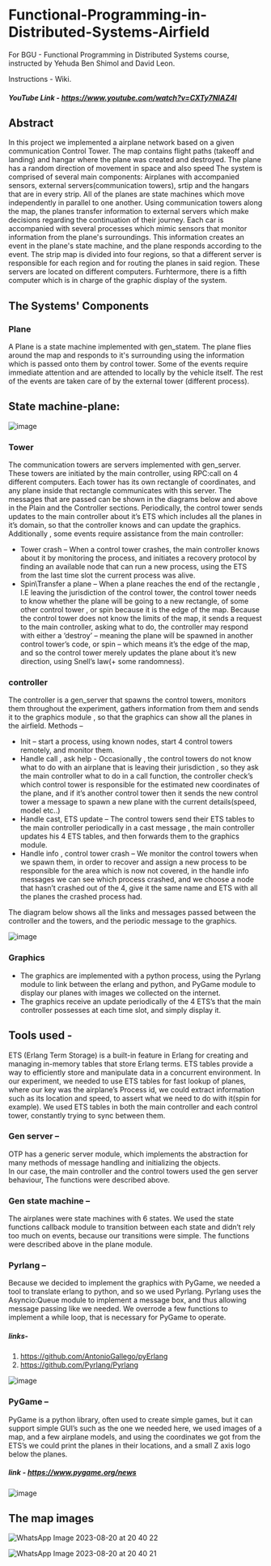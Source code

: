 # Functional-Programming-in-Distributed-Systems-Airfield

For BGU - Functional Programming in Distributed Systems course, instructed by Yehuda Ben Shimol and David Leon.

Instructions -  Wiki.

##### YouTube Link - https://www.youtube.com/watch?v=CXTy7NIAZ4I 

## Abstract
In this project we implemented a airplane network based on a given communication Control Tower. The map contains flight paths (takeoff and landing) and hangar where the plane was created and destroyed. The plane has a random direction of movement in space and also speed
The system is comprised of several main components:
Airplanes with accompanied sensors, external servers(communication towers), srtip and the hangars that are in every strip.
All of the planes are state machines which move independently in parallel to one another.
Using communication towers along the map, the planes transfer information to external servers which make decisions regarding the continuation of their journey. Each car is accompanied with several processes which mimic sensors that monitor information from the plane's surroundings. This information creates an event in the plane's state machine, and the plane responds according to the event.
The strip map is divided into four regions, so that a different server is responsible for each region and for routing the planes in said region. These servers are located on different computers. Furhtermore, there is a fifth computer which is in charge of the graphic display of the system.


## The Systems' Components
### Plane
A Plane is a state machine implemented with gen_statem. The plane flies around the map and responds to it's surrounding using the information which is passed onto them by control tower. Some of the events require immediate attention and are attended to locally by the vehicle itself. The rest of the events are taken care of by the external tower (different process).
## State machine-plane:

![image](https://github.com/shahaf2284/Functional-Programming-in-Distributed-Systems-Airfield/assets/122786017/d7d09dde-2f91-45b7-a058-5a06ba7dfb69)
### Tower
The communication towers are servers implemented with gen_server. These towers are initiated by the main controller, using RPC:call on 4 different computers.
Each tower has its own rectangle of coordinates, and any plane inside that rectangle communicates with this server.
The messages that are passed can be shown in the diagrams below and above in the Plain and the Controller sections.
Periodically, the control tower sends updates to the main controller about it’s ETS which includes all the planes in it’s domain, so that the controller knows and can update the graphics.
Additionally , some events require assistance from the main controller:
*	Tower crash – When a control tower crashes, the main controller knows about it by monitoring the process, and initiates a recovery protocol by finding an available node that can run a new process, using the ETS from the last time slot the current process was alive.
*	Spin\Transfer a plane – When a plane reaches the end of the rectangle , I.E leaving the jurisdiction of the control tower, the control tower needs to know whether the plane will be going to a new rectangle, of some other control tower , or spin because it is the edge of the map. Because the control tower does not know the limits of the map, it sends a request to the main controller, asking what to do, the controller may respond with either a ‘destroy’ – meaning the plane will be spawned in another control tower’s code, or spin – which means it’s the edge of the map, and so the control tower merely updates the plane about it’s new direction, using Snell’s law(+ some randomness).

### controller
The controller is a gen_server that spawns the control towers, monitors them throughout the experiment, gathers information from them and sends it to the graphics module , so that the graphics can show all the planes in the airfield.
Methods – 
*	Init – start a process, using known nodes, start 4 control towers remotely, and monitor them.
*	Handle call , ask help  - Occasionally , the control towers do not know what to do with an airplane that is leaving their jurisdiction , so they ask the main controller what to do in a call function, the controller check’s which control tower is responsible for the estimated new coordinates of the plane, and if it’s another control tower then it sends the new control tower a message to spawn a new plane with the current details(speed, model etc..)
*	Handle cast, ETS update – The control towers send their ETS tables to the main controller periodically in a cast message , the main controller updates his 4 ETS tables, and then forwards them to the graphics module.
*	Handle info , control tower crash – We monitor the control towers when we spawn them, in order to recover and assign a new process to be responsible for the area which is now not covered, in the handle info messages we can see which process crashed, and we choose a node that hasn’t crashed out of the 4, give it the same name and ETS with all the planes the crashed process had.

The diagram below shows all the links and messages passed between the controller and the towers, and the periodic message to the graphics.

![image](https://github.com/shahaf2284/Functional-Programming-in-Distributed-Systems-Airfield/assets/122786017/445772b5-2cf0-4570-bef4-9a4b66691f0a)


### Graphics
*	The graphics are implemented with a python process, using the Pyrlang module to link between the erlang and python, and PyGame module to display our planes with images we collected on the internet.
*	The graphics receive an update periodically of the 4 ETS’s that the main controller possesses at each time slot, and simply display it.

## Tools used - 
ETS (Erlang Term Storage) is a built-in feature in Erlang for creating and managing in-memory tables that store Erlang terms. ETS tables provide a way to efficiently store and manipulate data in a concurrent environment.
In our experiment, we needed to use ETS tables for fast lookup of planes, where our key was the airplane’s Process id, we could extract information such as its location and speed, to assert what we need to do with it(spin for example).
We used ETS tables in both the main controller and each control tower, constantly trying to sync between them.

### Gen server – 
OTP has a generic server module, which implements the abstraction for many methods of message handling and initializing the objects.  
In our case, the main controller and the control towers used the gen server behaviour,
The functions were described above.

### Gen state machine – 
The airplanes were state machines with 6 states.
We used the state functions callback module to transition between each state and didn’t rely too much on events, because our transitions were simple.
The functions were described above in the plane module.

### Pyrlang – 
Because we decided to implement the graphics with PyGame, we needed a tool to translate erlang to python, and so we used Pyrlang.
Pyrlang uses the Asyncio:Queue module to implement a message box, and thus allowing message passing like we needed.
We overrode a few functions to implement a while loop, that is necessary for PyGame to operate.

##### links- 
1. https://github.com/AntonioGallego/pyErlang
2. https://github.com/Pyrlang/Pyrlang

![image](https://github.com/shahaf2284/Functional-Programming-in-Distributed-Systems-Airfield/assets/122786017/220239c0-6d6e-4cd0-867b-dc707ac17154)

### PyGame – 
PyGame is a python library, often used to create simple games, but it can support simple GUI’s such as the one we needed here, we used images of a map, and a few airplane models, and using the coordinates we got from the ETS’s we could print the planes in their locations, and a small Z axis logo below the planes.


##### link - https://www.pygame.org/news

![image](https://github.com/shahaf2284/Functional-Programming-in-Distributed-Systems-Airfield/assets/122786017/e670f4ea-10b9-4968-9a8e-b4c5013a424b)

## The map images

![WhatsApp Image 2023-08-20 at 20 40 22](https://github.com/shahaf2284/Functional-Programming-in-Distributed-Systems-Airfield/assets/122786017/7acd378d-a266-4a6b-99b7-16a7fee0d155)

![WhatsApp Image 2023-08-20 at 20 40 21](https://github.com/shahaf2284/Functional-Programming-in-Distributed-Systems-Airfield/assets/122786017/1f03a40f-5fb2-4d44-816f-660016e0a861)




